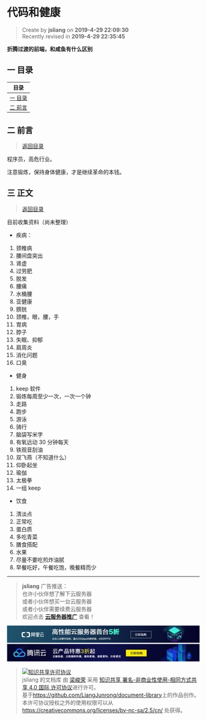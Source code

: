 代码和健康
===

> Create by **jsliang** on **2019-4-29 22:09:30**  
> Recently revised in **2019-4-29 22:35:45**

**折腾过渡的前端，和咸鱼有什么区别**

## <a name="chapter-one" id="chapter-one">一 目录</a>

| 目录 |
| --- | 
| [一 目录](#chapter-one) | 
| <a name="catalog-chapter-two" id="catalog-chapter-two"></a>[二 前言](#chapter-two) |

## <a name="chapter-two" id="chapter-two">二 前言</a>

> [返回目录](#chapter-one)

程序员，高危行业。

注意锻炼，保持身体健康，才是继续革命的本钱。

## <a name="chapter-three" id="chapter-three">三 正文</a>

> [返回目录](#chapter-one)

目前收集资料（尚未整理）

* 疾病：

1. 颈椎病
2. 腰间盘突出
3. 肾虚
4. 过劳肥
5. 脱发
6. 腰痛
7. 水桶腰
8. 亚健康
9. 膀胱
10. 颈椎，眼，腰，手
11. 胃病
12. 脖子
13. 失眠、抑郁
14. 肩周炎
15. 消化问题
16. 口臭

* 健身

1. keep 软件
2. 锻炼每周至少一次，一次一个钟
3. 走路
4. 跑步
5. 游泳
6. 骑行
7. 脑袋写米字
8. 有氧远动 30 分钟每天
9. 铁观音刮油
10. 双飞燕（不知道什么）
11. 仰卧起坐
12. 瑜伽
13. 太极拳
14. 一组 keep

* 饮食

1. 清淡点
2. 正常吃
3. 蛋白质
4. 多吃青菜
5. 膳食搭配
6. 水果
7. 尽量不要吃煎炸油腻
8. 早餐吃好，午餐吃饱，晚餐精而少

---

> **jsliang** 广告推送：  
> 也许小伙伴想了解下云服务器  
> 或者小伙伴想买一台云服务器  
> 或者小伙伴需要续费云服务器  
> 欢迎点击 **[云服务器推广](https://github.com/LiangJunrong/document-library/blob/master/other-library/Monologue/%E7%A8%B3%E9%A3%9F%E8%89%B0%E9%9A%BE.md)** 查看！

[![图](../../public-repertory/img/z-small-seek-ali-3.jpg)](https://promotion.aliyun.com/ntms/act/qwbk.html?userCode=w7hismrh)
[![图](../../public-repertory/img/z-small-seek-tencent-2.jpg)](https://cloud.tencent.com/redirect.php?redirect=1014&cps_key=49f647c99fce1a9f0b4e1eeb1be484c9&from=console)

> <a rel="license" href="http://creativecommons.org/licenses/by-nc-sa/4.0/"><img alt="知识共享许可协议" style="border-width:0" src="https://i.creativecommons.org/l/by-nc-sa/4.0/88x31.png" /></a><br /><span xmlns:dct="http://purl.org/dc/terms/" property="dct:title">jsliang 的文档库</span> 由 <a xmlns:cc="http://creativecommons.org/ns#" href="https://github.com/LiangJunrong/document-library" property="cc:attributionName" rel="cc:attributionURL">梁峻荣</a> 采用 <a rel="license" href="http://creativecommons.org/licenses/by-nc-sa/4.0/">知识共享 署名-非商业性使用-相同方式共享 4.0 国际 许可协议</a>进行许可。<br />基于<a xmlns:dct="http://purl.org/dc/terms/" href="https://github.com/LiangJunrong/document-library" rel="dct:source">https://github.com/LiangJunrong/document-library</a>上的作品创作。<br />本许可协议授权之外的使用权限可以从 <a xmlns:cc="http://creativecommons.org/ns#" href="https://creativecommons.org/licenses/by-nc-sa/2.5/cn/" rel="cc:morePermissions">https://creativecommons.org/licenses/by-nc-sa/2.5/cn/</a> 处获得。